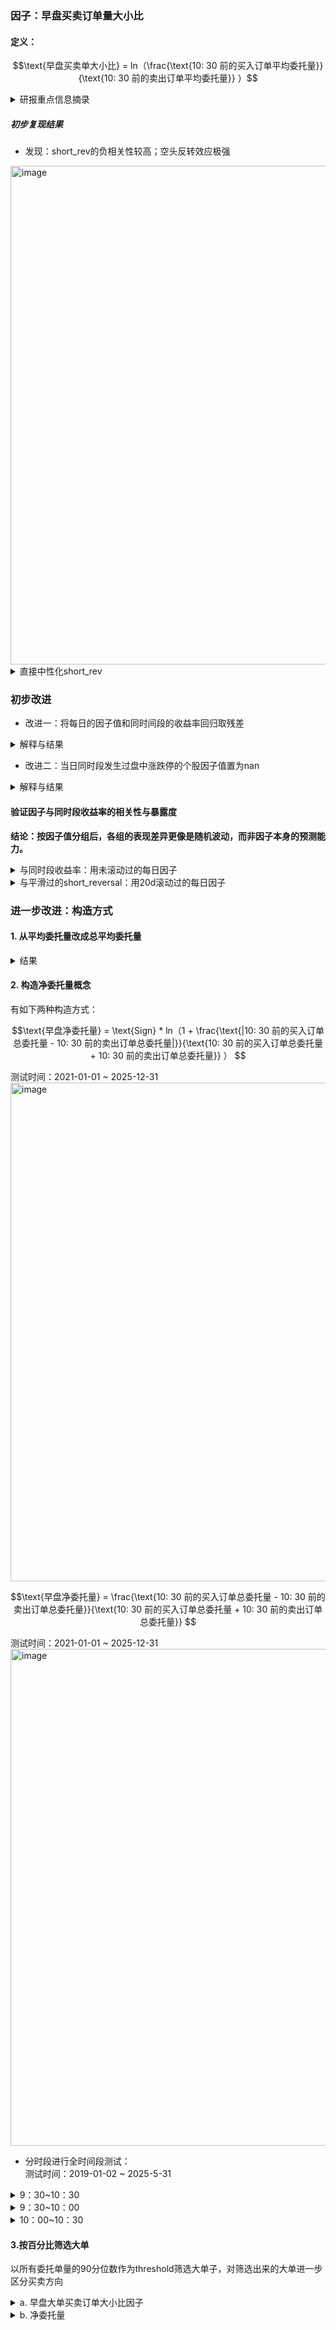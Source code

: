 ### 因子：早盘买卖订单量大小比
#### 定义：
```math
\text{早盘买卖单大小比} = ln（\frac{\text{10: 30 前的买入订单平均委托量}}{\text{10: 30 前的卖出订单平均委托量}} ）
```

<details>
<summary>研报重点信息摘录</summary>    

1. 早盘区间： [93000000,103000000)     

2. 因子构建目的：
 
          刻画早盘时间段新增的订单情况 -> 获取不同投资者的买卖方向 -> 跟踪资金走向:当大资金买入时跟进，大资金卖出时退出

3. 研报结果：早盘买入订单更大的股票平均表现更好、卖出订单更大的股票表现更差
</details>

##### 初步复现结果
- 发现：short_rev的负相关性较高；空头反转效应极强
<img width="1120" height="798" alt="image" src="https://github.com/user-attachments/assets/19278749-1e0c-4d6a-9fad-699dd2bb4b54" />


<details>
<summary>直接中性化short_rev</summary> 
   
- 结果：对分组收益率影响较大，降低低位组的收益率，增加了高位组的收益率；反转效应依旧存在，高位各组收益基本呈单调性。    
- 猜测：因子与short_rev 负相关 -> 低位组为short_rev中的高位组，收益受益于short_rev，高位组为short_rev中的低位组，收益受short_rev反映的反转效应影响较大。

<img width="1129" height="797" alt="image" src="https://github.com/user-attachments/assets/5f05b34a-ac3b-44e9-a1fd-372edcb60c7e" />

</details>


### 初步改进
- 改进一：将每日的因子值和同时间段的收益率回归取残差

<details>
<summary>解释与结果</summary> 
   
- 改进逻辑：short_rev会较大程度影响分组收益，且对多空方影响方向不同，说明因子容易受短期收益率影响。A股市场反转效应较强，尝试直接同时间段的收益率回归取残差，剥离收益率影响。
- 结果：对分组收益率影响较大：降低低位组的收益率，增加了高位组的收益率；
<img width="1120" height="795" alt="image" src="https://github.com/user-attachments/assets/86ce98cc-b1f1-4b4b-b50b-855d839556e8" />

</details>

- 改进二：当日同时段发生过盘中涨跌停的个股因子值置为nan
<details>
<summary>解释与结果</summary> 
   
- 改进逻辑：涨跌停会大幅度影响买卖订单量的数量和分布，从而影响因子值。
- 结果：分组收益与原始结果基本保持一致，说明涨跌停股票影响较小。
<img width="1118" height="788" alt="image" src="https://github.com/user-attachments/assets/6da09817-6362-4c6e-84d6-02c0587a850d" />

</details>

#### 验证因子与同时段收益率的相关性与暴露度

**结论：按因子值分组后，各组的表现差异更像是随机波动，而非因子本身的预测能力。**

<details>
<summary>与同时段收益率：用未滚动过的每日因子</summary>

a. 相关性

<img width="1189" height="589" alt="image" src="https://github.com/user-attachments/assets/2fe954b1-991c-47df-a560-3af4415a6922" />


b. 各组内暴露度
<img width="1489" height="790" alt="image" src="https://github.com/user-attachments/assets/1bcc7830-d5fa-4b26-94f4-ce8b67fa68c8" />

<img width="1490" height="590" alt="image" src="https://github.com/user-attachments/assets/1f99f1a5-9c75-4e46-b18b-2448ef5e4578" />

</details>


<details>
<summary>与平滑过的short_reversal：用20d滚动过的每日因子</summary>

a. 相关性
<img width="1190" height="589" alt="image" src="https://github.com/user-attachments/assets/1b01a226-b968-4bf6-9352-2b671dd70d35" />

与short_reversal相关性也并不高。

b. 各组内暴露度
<img width="1489" height="790" alt="image" src="https://github.com/user-attachments/assets/06c4a8f2-276a-40f4-a312-9ee5184ecf78" />
<img width="1490" height="590" alt="image" src="https://github.com/user-attachments/assets/af62bd47-c87a-46ac-a067-0ada7027840b" />

</details>



### 进一步改进：构造方式     
#### 1. 从平均委托量改成总平均委托量     
<details>
<summary>结果</summary>
<img width="1126" height="798" alt="image" src="https://github.com/user-attachments/assets/85df3221-54c4-4802-b74e-00568e03615e" />

</details>



#### 2. 构造**净委托量**概念    

有如下两种构造方式：
```math
\text{早盘净委托量} = \text{Sign} *  ln（1 + \frac{\text{|10: 30 前的买入订单总委托量 - 10: 30 前的卖出订单总委托量|}}{\text{10: 30 前的买入订单总委托量 + 10: 30 前的卖出订单总委托量}} ） 
```
测试时间：2021-01-01 ~ 2025-12-31      
<img width="1126" height="798" alt="image" src="https://github.com/user-attachments/assets/3ccd53f5-02de-49ad-9a8b-c1d3a5b2eec3" />


```math
\text{早盘净委托量} = \frac{\text{10: 30 前的买入订单总委托量 - 10: 30 前的卖出订单总委托量}}{\text{10: 30 前的买入订单总委托量 + 10: 30 前的卖出订单总委托量}}  
```
测试时间：2021-01-01 ~ 2025-12-31      
<img width="1130" height="795" alt="image" src="https://github.com/user-attachments/assets/a9ac421e-c472-4157-ae68-941b0a9487a3" />


- 分时段进行全时间段测试：     
测试时间：2019-01-02 ~ 2025-5-31      
<details>
<summary> 9：30~10：30 </summary>
<img width="1126" height="784" alt="image" src="https://github.com/user-attachments/assets/f22db6b7-754e-475e-a32a-a2ff5b177d54" />

</details>
<details>
<summary> 9：30~10：00 </summary>
<img width="1126" height="788" alt="image" src="https://github.com/user-attachments/assets/38f6d9fd-9516-4139-bf30-a9ddd385986c" />

</details>
<details>
<summary> 10：00~10：30 </summary>
<img width="1125" height="796" alt="image" src="https://github.com/user-attachments/assets/13dd9b20-11be-4afe-978b-4c830bb276ef" />

</details>

#### 3.按百分比筛选大单    
以所有委托单量的90分位数作为threshold筛选大单子，对筛选出来的大单进一步区分买卖方向    


<details>
<summary> a. 早盘大单买卖订单大小比因子 </summary>
- SUM()
<img width="1130" height="796" alt="image" src="https://github.com/user-attachments/assets/94c902fc-46d2-467d-b792-7fa157deefaa" />

- AVG()
<img width="1123" height="795" alt="image" src="https://github.com/user-attachments/assets/1afc1cb3-d879-46c4-9743-83434ab87243" />

</details>


<details>
<summary> b. 净委托量 </summary>
<img width="1126" height="798" alt="image" src="https://github.com/user-attachments/assets/d5d572ce-e351-477c-85c8-9f9d57bdaf57" />

<img width="1125" height="795" alt="image" src="https://github.com/user-attachments/assets/6434689b-0ef2-463d-82a2-8176e67798d3" />

</details>
